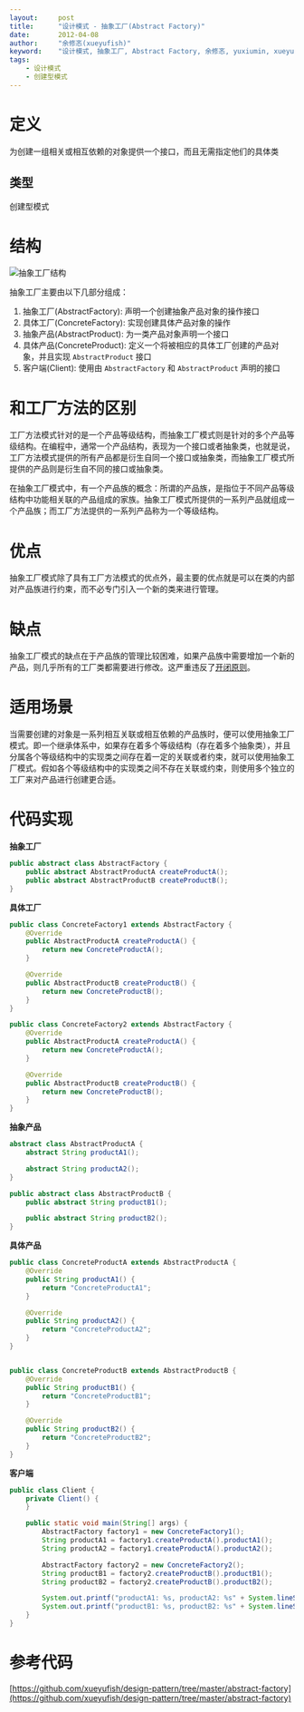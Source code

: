 ```yaml
---
layout:     post
title:      "设计模式 - 抽象工厂(Abstract Factory)"
date:       2012-04-08
author:     "余修忞(xueyufish)"
keyword:    "设计模式, 抽象工厂, Abstract Factory, 余修忞, yuxiumin, xueyufish"
tags:
    - 设计模式
    - 创建型模式
---
```


# 定义
为创建一组相关或相互依赖的对象提供一个接口，而且无需指定他们的具体类

## 类型
创建型模式

# 结构

![抽象工厂结构](http://img.yuxiumin.com/screenshots/design-patterns/023e023818ddba953a3a055e3a7976dd.png)

抽象工厂主要由以下几部分组成：
1. 抽象工厂(AbstractFactory): 声明一个创建抽象产品对象的操作接口
2. 具体工厂(ConcreteFactory): 实现创建具体产品对象的操作
3. 抽象产品(AbstractProduct): 为一类产品对象声明一个接口
4. 具体产品(ConcreteProduct): 定义一个将被相应的具体工厂创建的产品对象，并且实现 `AbstractProduct` 接口
5. 客户端(Client): 使用由 `AbstractFactory` 和 `AbstractProduct` 声明的接口

# 和工厂方法的区别

工厂方法模式针对的是一个产品等级结构，而抽象工厂模式则是针对的多个产品等级结构。在编程中，通常一个产品结构，表现为一个接口或者抽象类，也就是说，工厂方法模式提供的所有产品都是衍生自同一个接口或抽象类，而抽象工厂模式所提供的产品则是衍生自不同的接口或抽象类。

在抽象工厂模式中，有一个产品族的概念：所谓的产品族，是指位于不同产品等级结构中功能相关联的产品组成的家族。抽象工厂模式所提供的一系列产品就组成一个产品族；而工厂方法提供的一系列产品称为一个等级结构。

# 优点

抽象工厂模式除了具有工厂方法模式的优点外，最主要的优点就是可以在类的内部对产品族进行约束，而不必专门引入一个新的类来进行管理。

# 缺点

抽象工厂模式的缺点在于产品族的管理比较困难，如果产品族中需要增加一个新的产品，则几乎所有的工厂类都需要进行修改。这严重违反了[开闭原则](https://en.wikipedia.org/wiki/Open%E2%80%93closed_principle)。

# 适用场景

当需要创建的对象是一系列相互关联或相互依赖的产品族时，便可以使用抽象工厂模式。即一个继承体系中，如果存在着多个等级结构（存在着多个抽象类），并且分属各个等级结构中的实现类之间存在着一定的关联或者约束，就可以使用抽象工厂模式。假如各个等级结构中的实现类之间不存在关联或约束，则使用多个独立的工厂来对产品进行创建更合适。

# 代码实现

**抽象工厂**
```java
public abstract class AbstractFactory {
    public abstract AbstractProductA createProductA();
    public abstract AbstractProductB createProductB();
}

```

**具体工厂**
```java
public class ConcreteFactory1 extends AbstractFactory {
    @Override
    public AbstractProductA createProductA() {
        return new ConcreteProductA();
    }

    @Override
    public AbstractProductB createProductB() {
        return new ConcreteProductB();
    }
}

public class ConcreteFactory2 extends AbstractFactory {
    @Override
    public AbstractProductA createProductA() {
        return new ConcreteProductA();
    }

    @Override
    public AbstractProductB createProductB() {
        return new ConcreteProductB();
    }
}

```

**抽象产品**
```java
abstract class AbstractProductA {
    abstract String productA1();

    abstract String productA2();
}

public abstract class AbstractProductB {
    public abstract String productB1();

    public abstract String productB2();
}
```

**具体产品**
```java
public class ConcreteProductA extends AbstractProductA {
    @Override
    public String productA1() {
        return "ConcreteProductA1";
    }

    @Override
    public String productA2() {
        return "ConcreteProductA2";
    }
}


public class ConcreteProductB extends AbstractProductB {
    @Override
    public String productB1() {
        return "ConcreteProductB1";
    }

    @Override
    public String productB2() {
        return "ConcreteProductB2";
    }
}

```

**客户端**
```java
public class Client {
    private Client() {
    }

    public static void main(String[] args) {
        AbstractFactory factory1 = new ConcreteFactory1();
        String productA1 = factory1.createProductA().productA1();
        String productA2 = factory1.createProductA().productA2();

        AbstractFactory factory2 = new ConcreteFactory2();
        String productB1 = factory2.createProductB().productB1();
        String productB2 = factory2.createProductB().productB2();

        System.out.printf("productA1: %s, productA2: %s" + System.lineSeparator(), productA1, productA2);
        System.out.printf("productB1: %s, productB2: %s" + System.lineSeparator(), productB1, productB2);
    }
}
```

# 参考代码
[https://github.com/xueyufish/design-pattern/tree/master/abstract-factory](https://github.com/xueyufish/design-pattern/tree/master/abstract-factory)
